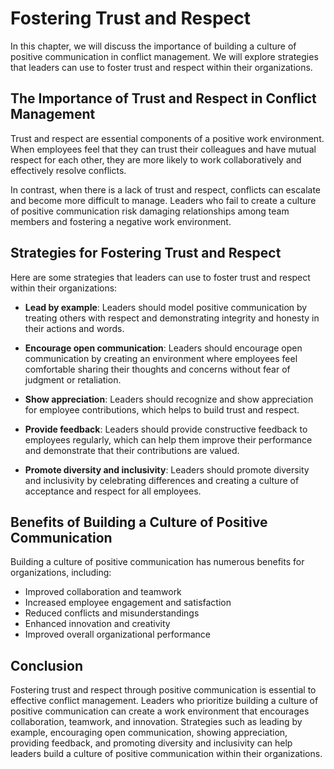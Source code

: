 # Fostering Trust and Respect

In this chapter, we will discuss the importance of building a culture of positive communication in conflict management. We will explore strategies that leaders can use to foster trust and respect within their organizations.

The Importance of Trust and Respect in Conflict Management
----------------------------------------------------------

Trust and respect are essential components of a positive work environment. When employees feel that they can trust their colleagues and have mutual respect for each other, they are more likely to work collaboratively and effectively resolve conflicts.

In contrast, when there is a lack of trust and respect, conflicts can escalate and become more difficult to manage. Leaders who fail to create a culture of positive communication risk damaging relationships among team members and fostering a negative work environment.

Strategies for Fostering Trust and Respect
------------------------------------------

Here are some strategies that leaders can use to foster trust and respect within their organizations:

* **Lead by example**: Leaders should model positive communication by treating others with respect and demonstrating integrity and honesty in their actions and words.

* **Encourage open communication**: Leaders should encourage open communication by creating an environment where employees feel comfortable sharing their thoughts and concerns without fear of judgment or retaliation.

* **Show appreciation**: Leaders should recognize and show appreciation for employee contributions, which helps to build trust and respect.

* **Provide feedback**: Leaders should provide constructive feedback to employees regularly, which can help them improve their performance and demonstrate that their contributions are valued.

* **Promote diversity and inclusivity**: Leaders should promote diversity and inclusivity by celebrating differences and creating a culture of acceptance and respect for all employees.

Benefits of Building a Culture of Positive Communication
--------------------------------------------------------

Building a culture of positive communication has numerous benefits for organizations, including:

* Improved collaboration and teamwork
* Increased employee engagement and satisfaction
* Reduced conflicts and misunderstandings
* Enhanced innovation and creativity
* Improved overall organizational performance

Conclusion
----------

Fostering trust and respect through positive communication is essential to effective conflict management. Leaders who prioritize building a culture of positive communication can create a work environment that encourages collaboration, teamwork, and innovation. Strategies such as leading by example, encouraging open communication, showing appreciation, providing feedback, and promoting diversity and inclusivity can help leaders build a culture of positive communication within their organizations.
